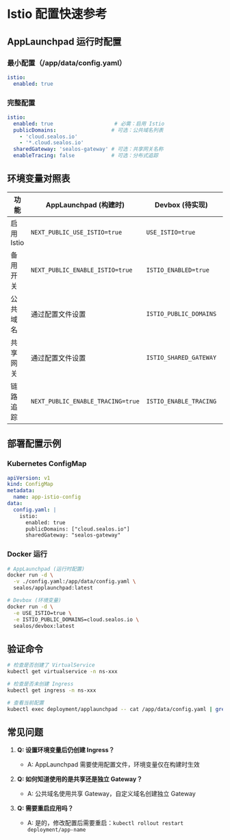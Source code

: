 # Istio 配置快速参考

## AppLaunchpad 运行时配置

### 最小配置（/app/data/config.yaml）
```yaml
istio:
  enabled: true
```

### 完整配置
```yaml
istio:
  enabled: true                    # 必需：启用 Istio
  publicDomains:                  # 可选：公共域名列表
    - 'cloud.sealos.io'
    - '*.cloud.sealos.io'
  sharedGateway: 'sealos-gateway' # 可选：共享网关名称
  enableTracing: false            # 可选：分布式追踪
```

## 环境变量对照表

| 功能 | AppLaunchpad (构建时) | Devbox (待实现) | 说明 |
|------|---------------------|----------------|------|
| 启用 Istio | `NEXT_PUBLIC_USE_ISTIO=true` | `USE_ISTIO=true` | 主开关 |
| 备用开关 | `NEXT_PUBLIC_ENABLE_ISTIO=true` | `ISTIO_ENABLED=true` | 兼容性 |
| 公共域名 | 通过配置文件设置 | `ISTIO_PUBLIC_DOMAINS` | 逗号分隔 |
| 共享网关 | 通过配置文件设置 | `ISTIO_SHARED_GATEWAY` | 默认：sealos-gateway |
| 链路追踪 | `NEXT_PUBLIC_ENABLE_TRACING=true` | `ISTIO_ENABLE_TRACING` | 默认：false |

## 部署配置示例

### Kubernetes ConfigMap
```yaml
apiVersion: v1
kind: ConfigMap
metadata:
  name: app-istio-config
data:
  config.yaml: |
    istio:
      enabled: true
      publicDomains: ["cloud.sealos.io"]
      sharedGateway: "sealos-gateway"
```

### Docker 运行
```bash
# AppLaunchpad (运行时配置)
docker run -d \
  -v ./config.yaml:/app/data/config.yaml \
  sealos/applaunchpad:latest

# Devbox (环境变量)
docker run -d \
  -e USE_ISTIO=true \
  -e ISTIO_PUBLIC_DOMAINS=cloud.sealos.io \
  sealos/devbox:latest
```

## 验证命令

```bash
# 检查是否创建了 VirtualService
kubectl get virtualservice -n ns-xxx

# 检查是否未创建 Ingress
kubectl get ingress -n ns-xxx

# 查看当前配置
kubectl exec deployment/applaunchpad -- cat /app/data/config.yaml | grep -A5 istio
```

## 常见问题

1. **Q: 设置环境变量后仍创建 Ingress？**
   - A: AppLaunchpad 需要使用配置文件，环境变量仅在构建时生效

2. **Q: 如何知道使用的是共享还是独立 Gateway？**
   - A: 公共域名使用共享 Gateway，自定义域名创建独立 Gateway

3. **Q: 需要重启应用吗？**
   - A: 是的，修改配置后需要重启：`kubectl rollout restart deployment/app-name`